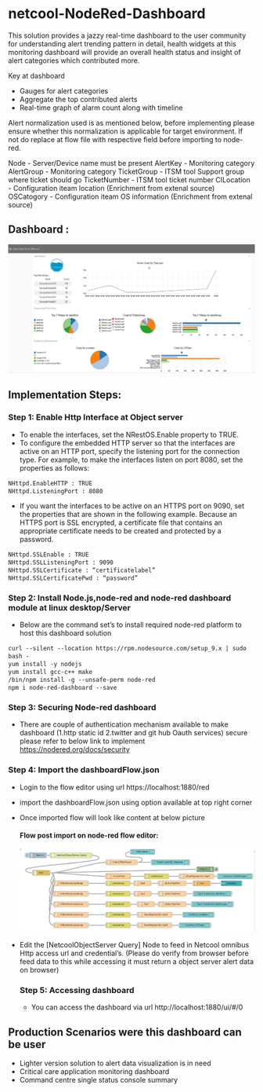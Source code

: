 # netcool-NodeRed-Dashboard

This solution provides a jazzy real-time dashboard to the user community for understanding alert trending pattern in detail, health widgets at this monitoring dashboard will provide an overall health status and insight of alert categories which contributed more. 

Key at dashboard
- Gauges for alert categories
- Aggregate the top contributed alerts
- Real-time graph of alarm count along with timeline

Alert normalization used is as mentioned below, before implementing please ensure whether this normalization is applicable for target environment. 
If not do replace at flow file with respective field before importing to node-red.

Node         - Server/Device name must be present
AlertKey     - Monitoring category 
AlertGroup   - Monitoring category 
TicketGroup  - ITSM tool Support group where ticket should go 
TicketNumber - ITSM tool ticket number
CILocation   - Configuration iteam location (Enrichment from extenal source) 
OSCatogory   - Configuration iteam OS information (Enrichment from extenal source)


Dashboard :
----------
 ![dashboard](dashboard.jpg)

## Implementation Steps:

### Step 1: Enable Http Interface at Object server
- To enable the interfaces, set the NRestOS.Enable property to TRUE.
- To configure the embedded HTTP server so that the interfaces are active on an HTTP port, specify the listening port for the connection type. For example, to make the interfaces listen on port 8080, set the properties as follows:

```
NHttpd.EnableHTTP : TRUE
NHttpd.ListeningPort : 8080

```
- If you want the interfaces to be active on an HTTPS port on 9090, set the properties that are shown in the following example. Because an HTTPS port is SSL encrypted, a certificate file that contains an appropriate certificate needs to be created and protected by a password.
```
NHttpd.SSLEnable : TRUE
NHttpd.SSLListeningPort : 9090
NHttpd.SSLCertificate : “certificatelabel”
NHttpd.SSLCertificatePwd : “password”

```
### Step 2: Install Node.js,node-red and node-red dashboard module at linux desktop/Server
- Below are the command set’s to install required node-red platform to host this dashboard solution
```
curl --silent --location https://rpm.nodesource.com/setup_9.x | sudo bash -
yum install -y nodejs
yum install gcc-c++ make
/bin/npm install -g --unsafe-perm node-red
npm i node-red-dashboard --save
```

### Step 3: Securing Node-red dashboard
- There are couple of authentication mechanism available to make dashboard (1.http static id 2.twitter and git hub Oauth services) secure please refer to below link to implement 
   https://nodered.org/docs/security 
   
### Step 4: Import the dashboardFlow.json
- Login to the flow editor using url https://localhost:1880/red 
- import the dashboardFlow.json using option available at top right corner
- Once imported flow will look like content at below picture

  #### Flow post import on node-red flow editor:
     ![flow](flow.jpg)
- Edit the [NetcoolObjectServer Query] Node to feed in Netcool omnibus Http access url and credential’s.
  (Please do verify from browser before feed data to this while accessing it must return a object server alert data on browser)
  
  ### Step 5: Accessing dashboard
  - You can access the dashboard via url http://localhost:1880/ui/#/0
  
## Production Scenarios were this dashboard can be user
  
- Lighter version solution to alert data visualization is in need
- Critical care application monitoring dashboard
- Command centre single status console summary
